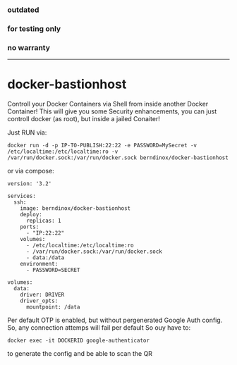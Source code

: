 ### outdated
### for testing only
### no warranty
---------------------------

# docker-bastionhost

Controll your Docker Containers via Shell from inside another Docker Container!
This will give you some Security enhancements, you can just controll docker (as root), but inside a jailed Conaiter!

Just RUN via:
```
docker run -d -p IP-TO-PUBLISH:22:22 -e PASSWORD=MySecret -v /etc/localtime:/etc/localtime:ro -v /var/run/docker.sock:/var/run/docker.sock berndinox/docker-bastionhost
```

or via compose:
```
version: '3.2'

services:
  ssh:
    image: berndinox/docker-bastionhost
    deploy:
      replicas: 1
    ports:
      - "IP:22:22"
    volumes:
      - /etc/localtime:/etc/localtime:ro
      - /var/run/docker.sock:/var/run/docker.sock
      - data:/data
    environment:
      - PASSWORD=SECRET

volumes:
  data:
    driver: DRIVER
    driver_opts:
      mountpoint: /data
```

Per default OTP is enabled, but without pergenerated Google Auth config. So, any connection attemps will fail per default
So ouy have to:
```
docker exec -it DOCKERID google-authenticator
```
to generate the config and be able to scan the QR


